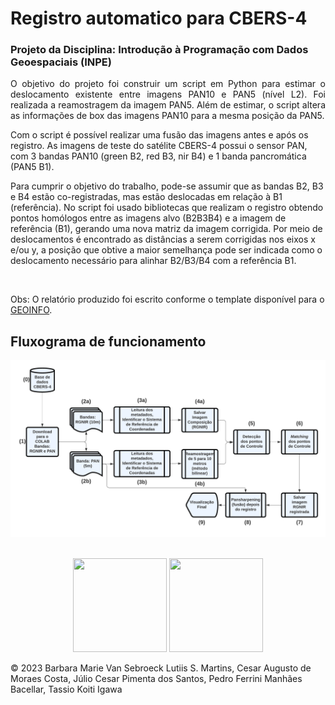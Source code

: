 <h1>Registro automatico para CBERS-4</h1>
<h3>Projeto da Disciplina: Introdução à Programação com Dados Geoespaciais (INPE)</h3>

<p align="justify">O objetivo do projeto foi construir um script em Python para estimar o deslocamento existente entre imagens PAN10 e PAN5 (nível L2). Foi realizada a reamostragem da imagem PAN5. Além de estimar, o script altera as informações de box das imagens PAN10 para a mesma posição da PAN5.

Com o script é possível realizar uma fusão das imagens antes e após os registro. As imagens de teste do satélite CBERS-4 possui o sensor PAN, com 3 bandas PAN10 (green B2, red B3, nir B4) e 1 banda pancromática (PAN5 B1).

Para cumprir o objetivo do trabalho, pode-se assumir que as bandas B2, B3 e B4 estão co-registradas, mas estão deslocadas em relação à B1 (referência). No script foi usado bibliotecas que realizam o registro obtendo pontos homólogos entre as imagens alvo (B2B3B4) e a imagem de referência (B1), gerando uma nova matriz da imagem corrigida. Por meio de deslocamentos é encontrado as distâncias a serem corrigidas nos eixos x e/ou y, a posição que obtive a maior semelhança pode ser indicada como o deslocamento necessário para alinhar B2/B3/B4 com a referência B1.
</p>
<br>

Obs:
O relatório produzido foi escrito conforme o template disponível para o [GEOINFO](https://www.overleaf.com/read/xtnkjtmtzrwt).

<h2>Fluxograma de funcionamento</h2>

<p align="center"><img src="https://github.com/CesarAugusto88/Registro-automatico-para-CBERS-4/blob/main/Fluxograma_final.png">
<br>
<br>
<p align="center"><img src="https://upload.wikimedia.org/wikipedia/commons/1/1f/Python_logo_01.svg" width="150" 
     height="150"> <img src="https://upload.wikimedia.org/wikipedia/commons/5/5a/Satellite_icon1.png" width="150" 
     height="150"> </p>
     
   <p>&copy; 2023 Barbara Marie Van Sebroeck Lutiis S. Martins, Cesar Augusto de Moraes Costa, Júlio Cesar Pimenta dos Santos, Pedro Ferrini Manhães Bacellar, Tassio Koiti Igawa</p>

